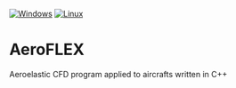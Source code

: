 [![Windows](https://github.com/AER8875-2022/AeroFLEX/actions/workflows/windows.yaml/badge.svg)](https://github.com/AER8875-2022/AeroFLEX/actions/workflows/windows.yaml)
[![Linux](https://github.com/AER8875-2022/AeroFLEX/actions/workflows/linux.yaml/badge.svg)](https://github.com/AER8875-2022/AeroFLEX/actions/workflows/linux.yaml)

# AeroFLEX

Aeroelastic CFD program applied to aircrafts written in C++
